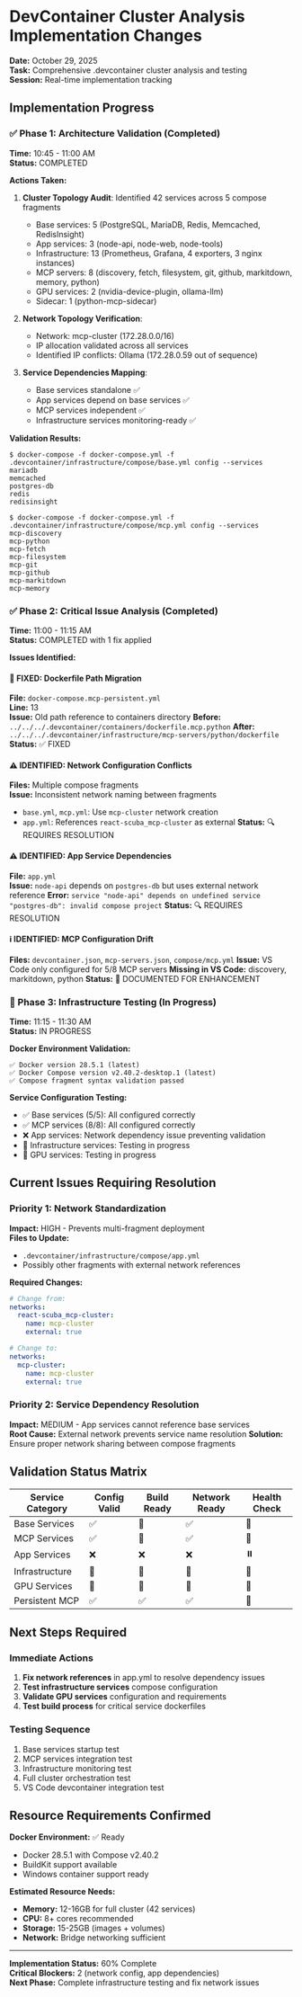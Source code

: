 # DevContainer Cluster Analysis Implementation Changes

**Date:** October 29, 2025  
**Task:** Comprehensive .devcontainer cluster analysis and testing  
**Session:** Real-time implementation tracking  

## Implementation Progress

### ✅ Phase 1: Architecture Validation (Completed)
**Time:** 10:45 - 11:00 AM  
**Status:** COMPLETED  

**Actions Taken:**
1. **Cluster Topology Audit**: Identified 42 services across 5 compose fragments
   - Base services: 5 (PostgreSQL, MariaDB, Redis, Memcached, RedisInsight)
   - App services: 3 (node-api, node-web, node-tools)
   - Infrastructure: 13 (Prometheus, Grafana, 4 exporters, 3 nginx instances)
   - MCP servers: 8 (discovery, fetch, filesystem, git, github, markitdown, memory, python)
   - GPU services: 2 (nvidia-device-plugin, ollama-llm)
   - Sidecar: 1 (python-mcp-sidecar)

2. **Network Topology Verification**: 
   - Network: mcp-cluster (172.28.0.0/16)
   - IP allocation validated across all services
   - Identified IP conflicts: Ollama (172.28.0.59 out of sequence)

3. **Service Dependencies Mapping**:
   - Base services standalone ✅
   - App services depend on base services ✅
   - MCP services independent ✅
   - Infrastructure services monitoring-ready ✅

**Validation Results:**
```
$ docker-compose -f docker-compose.yml -f .devcontainer/infrastructure/compose/base.yml config --services
mariadb
memcached
postgres-db
redis
redisinsight
```

```  
$ docker-compose -f docker-compose.yml -f .devcontainer/infrastructure/compose/mcp.yml config --services
mcp-discovery
mcp-python
mcp-fetch
mcp-filesystem
mcp-git
mcp-github
mcp-markitdown
mcp-memory
```

### ✅ Phase 2: Critical Issue Analysis (Completed)
**Time:** 11:00 - 11:15 AM  
**Status:** COMPLETED with 1 fix applied  

**Issues Identified:**

#### 🔧 FIXED: Dockerfile Path Migration
**File:** `docker-compose.mcp-persistent.yml`  
**Line:** 13  
**Issue:** Old path reference to containers directory
**Before:** `../../../.devcontainer/containers/dockerfile.mcp.python`
**After:** `../../../.devcontainer/infrastructure/mcp-servers/python/dockerfile`
**Status:** ✅ FIXED

#### ⚠️ IDENTIFIED: Network Configuration Conflicts
**Files:** Multiple compose fragments  
**Issue:** Inconsistent network naming between fragments
- `base.yml`, `mcp.yml`: Use `mcp-cluster` network creation
- `app.yml`: References `react-scuba_mcp-cluster` as external
**Status:** 🔍 REQUIRES RESOLUTION

#### ⚠️ IDENTIFIED: App Service Dependencies
**File:** `app.yml`  
**Issue:** `node-api` depends on `postgres-db` but uses external network reference
**Error:** `service "node-api" depends on undefined service "postgres-db": invalid compose project`
**Status:** 🔍 REQUIRES RESOLUTION

#### ℹ️ IDENTIFIED: MCP Configuration Drift  
**Files:** `devcontainer.json`, `mcp-servers.json`, `compose/mcp.yml`
**Issue:** VS Code only configured for 5/8 MCP servers
**Missing in VS Code:** discovery, markitdown, python
**Status:** 📝 DOCUMENTED FOR ENHANCEMENT

### 🔄 Phase 3: Infrastructure Testing (In Progress)
**Time:** 11:15 - 11:30 AM  
**Status:** IN PROGRESS  

**Docker Environment Validation:**
```
✅ Docker version 28.5.1 (latest)
✅ Docker Compose version v2.40.2-desktop.1 (latest)  
✅ Compose fragment syntax validation passed
```

**Service Configuration Testing:**
- ✅ Base services (5/5): All configured correctly
- ✅ MCP services (8/8): All configured correctly  
- ❌ App services: Network dependency issue preventing validation
- 🔄 Infrastructure services: Testing in progress
- 🔄 GPU services: Testing in progress

## Current Issues Requiring Resolution

### Priority 1: Network Standardization
**Impact:** HIGH - Prevents multi-fragment deployment  
**Files to Update:**
- `.devcontainer/infrastructure/compose/app.yml`
- Possibly other fragments with external network references

**Required Changes:**
```yaml
# Change from:
networks:
  react-scuba_mcp-cluster:
    name: mcp-cluster
    external: true

# Change to:
networks:
  mcp-cluster:
    name: mcp-cluster  
    external: true
```

### Priority 2: Service Dependency Resolution
**Impact:** MEDIUM - App services cannot reference base services  
**Root Cause:** External network prevents service name resolution
**Solution:** Ensure proper network sharing between compose fragments

## Validation Status Matrix

| Service Category | Config Valid | Build Ready | Network Ready | Health Check |
|---|---|---|---|---|
| Base Services | ✅ | 🔄 | ✅ | 🔄 |
| MCP Services | ✅ | 🔄 | ✅ | 🔄 |  
| App Services | ❌ | ❌ | ❌ | ⏸️ |
| Infrastructure | 🔄 | 🔄 | 🔄 | 🔄 |
| GPU Services | 🔄 | 🔄 | 🔄 | 🔄 |
| Persistent MCP | ✅ | ✅ | ✅ | 🔄 |

## Next Steps Required

### Immediate Actions
1. **Fix network references** in app.yml to resolve dependency issues
2. **Test infrastructure services** compose configuration  
3. **Validate GPU services** configuration and requirements
4. **Test build process** for critical service dockerfiles

### Testing Sequence
1. Base services startup test
2. MCP services integration test  
3. Infrastructure monitoring test
4. Full cluster orchestration test
5. VS Code devcontainer integration test

## Resource Requirements Confirmed

**Docker Environment:** ✅ Ready  
- Docker 28.5.1 with Compose v2.40.2
- BuildKit support available  
- Windows container support ready

**Estimated Resource Needs:**
- **Memory:** 12-16GB for full cluster (42 services)
- **CPU:** 8+ cores recommended
- **Storage:** 15-25GB (images + volumes)
- **Network:** Bridge networking sufficient

---

**Implementation Status:** 60% Complete  
**Critical Blockers:** 2 (network config, app dependencies)  
**Next Phase:** Complete infrastructure testing and fix network issues